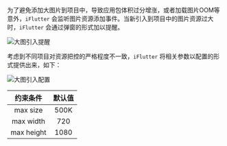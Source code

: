 为了避免添加大图片到项目中，导致应用包体积过分增涨，或者加载图片OOM等意外，`iFlutter`
会监听图片资源添加事件。当新引入到项目中的图片资源过大时，`iFlutter` 会通过弹窗的形式加以提醒。

![大图引入提醒](https://iflutter.toolu.cn/configs/check_pic.gif)

考虑到不同项目对资源把控的严格程度不一致，`iFlutter` 将相关参数以配置的形式提供出来，如下：

![大图引入配置](https://iflutter.toolu.cn/configs/check_pic_config.png)

|    约束条件    | 默认值  |
|:----------:|:----:|
|  max size  | 500K |
| max width  | 720  |
| max height | 1080 |
